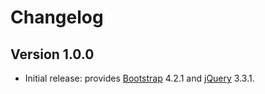 # Changelog

## Version 1.0.0
- Initial release: provides [Bootstrap](https://getbootstrap.com) 4.2.1 and [jQuery](https://jquery.com) 3.3.1.
